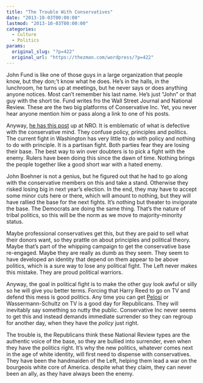 ```yaml
---
title: "The Trouble With Conservatives"
date: "2013-10-03T00:00:00"
lastmod: "2013-10-03T00:00:00"
categories:
  - Culture
  - Politics
params:
  original_slug: "?p=422"
  original_url: "https://thezman.com/wordpress/?p=422"
---
```


John Fund is like one of those guys in a large organization that people
know, but they don;’t know what he does. He’s in the halls, in the
lunchroom, he turns up at meetings, but he never says or does anything
anyone notices. Most can’t remember his last name. He’s just “John” or
that guy with the short tie. Fund writes fro the Wall Street Journal and
National Review. These are the two big platforms of Conservative Inc.
Yet, you never hear anyone mention him or pass along a link to one of
his posts.

Anyway, <a
href="http://www.nationalreview.com/corner/360201/talk-about-settled-issue-john-hood"
rel="noopener" target="_blank">he has this post</a> up at NRO. It is
emblematic of what is defective with the conservative mind. They confuse
policy, principles and politics. The current fight in Washington has
very little to do with policy and nothing to do with principle. It is a
partisan fight. Both parties fear they are losing their base. The best
way to win over doubters is to pick a fight with the enemy. Rulers have
been doing this since the dawn of time. Nothing brings the people
together like a good short war with a hated enemy.

John Boehner is not a genius, but he figured out that he had to go along
with the conservative members on this and take a stand. Otherwise they
risked losing big in next year’s election. In the end, they may have to
accept some minor cuts here or there, which will amount to nothing, but
they will have rallied the base for the next fights. It’s nothing but
theater to invigorate the base. The Democrats are doing the same thing.
That’s the nature of tribal politics, so this will be the norm as we
move to majority-minority status.

Maybe professional conservatives get this, but they are paid to sell
what their donors want, so they prattle on about principles and
political theory. Maybe that’s part of the whipping campaign to get the
conservative base re-engaged. Maybe they are really as dumb as they
seem. They seem to have developed an identity that depend on them appear
to be above politics, which is a sure way to lose any political fight.
The Left never makes this mistake. They are proud political warriors.

Anyway, the goal in political fight is to make the other guy look awful
or silly so he will give you better terms. Forcing that Harry Reed to go
on TV and defend this mess is good politics. Any time you can get <a
href="http://www.google.com/imgres?imgurl=&amp;imgrefurl=http%3A%2F%2Fbakersdaughterwrites.wordpress.com%2F2010%2F05%2F26%2Fevery-worrkplace-has-a-crazy-cat-lady-and-this-time-it-wont-be-me%2F&amp;h=0&amp;w=0&amp;sz=1&amp;tbnid=a6Ex2BY8p2LqJM&amp;tbnh=220&amp;tbnw=220&amp;zoom=1&amp;docid=9oqMVusWNbSlfM&amp;ei=Gp9NUu-WJ4PE9gSopICACA&amp;ved=0CAIQsCU"
rel="noopener" target="_blank">Pelosi</a> or Wassermann-Schultz on TV is
a good day for Republicans. They will inevitably say something so nutty
the public. Conservative Inc never seems to get this and instead demands
immediate surrender so they can regroup for another day, when they have
the *policy* just right.

The trouble is, the Republicans think these National Review types are
the authentic voice of the base, so they are bullied into surrender,
even when they have the politics right. It’s why the new politics,
whatever comes next in the age of white identity, will first need to
dispense with conservatives. They have been the handmaiden of the Left,
helping them lead a war on the bourgeois white core of America. despite
what they claim, they can never been an ally, as they have always been
the enemy.
